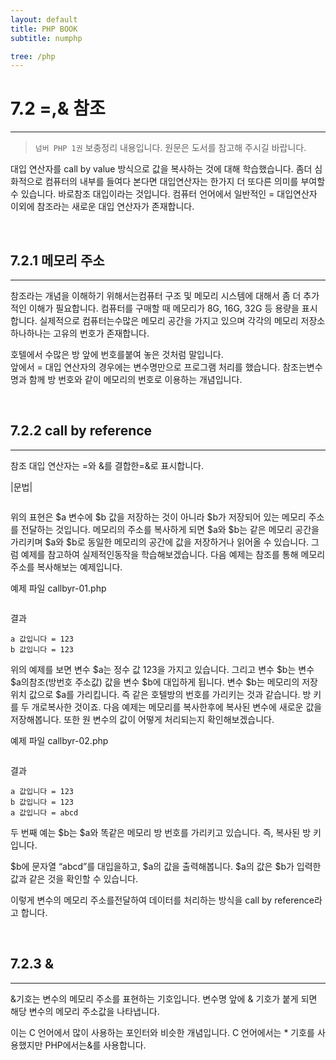 ```yaml
---
layout: default
title: PHP BOOK
subtitle: numphp

tree: /php
---
```


# 7.2 =,& 참조
---
> `넘버 PHP 1권` 보충정리 내용입니다. 원문은 도서를 참고해 주시길 바랍니다.

대입 연산자를 call by value 방식으로 값을 복사하는 것에 대해 학습했습니다. 
좀더 심화적으로 컴퓨터의 내부를 들여다 본다면 대입연산자는 한가지 더 또다른 의미를 부여할 수 있습니다. 
바로참조 대입이라는 것입니다. 컴퓨터 언어에서 일반적인 = 대입연산자 이외에 참조라는 새로운 대입 연산자가 존재합니다.

<br>

## 7.2.1 메모리 주소
---
참조라는 개념을 이해하기 위해서는컴퓨터 구조 및 메모리 시스템에 대해서 좀 더 추가적인 이해가 필요합니다. 
컴퓨터를 구매할 때 메모리가 8G, 16G, 32G 등 용량을 표시합니다. 실제적으로 컴퓨터는수많은 메모리 공간을 가지고 있으며 각각의 메모리 저장소 하나하나는 고유의 번호가 존재합니다.

호텔에서 수많은 방 앞에 번호를붙여 놓은 것처럼 말입니다.  
앞에서 = 대입 연산자의 경우에는 변수명만으로 프로그램 처리를 했습니다. 참조는변수명과 함께 방 번호와 같이 메모리의 번호로 이용하는 개념입니다. 

<br>

## 7.2.2 call by reference
---
참조 대입 연산자는 =와 &를 결합한=&로 표시합니다.

|문법| 
```
```

위의 표현은 $a 변수에 $b 값을 저장하는 것이 아니라 $b가 저장되어 있는 메모리 주소를 전달하는 것입니다. 
메모리의 주소를 복사하게 되면 $a와 $b는 같은 메모리 공간을 가리키며 $a와 $b로 동일한 메모리의 공간에 값을 저장하거나 읽어올 수 있습니다. 
그럼 예제를 참고하여 실제적인동작을 학습해보겠습니다. 
다음 예제는 참조를 통해 메모리주소를 복사해보는 예제입니다. 

예제 파일 callbyr-01.php
```
```
결과
```
a 값입니다 = 123
b 값입니다 = 123
```
위의 예제를 보면 변수 $a는 정수 값 123을 가지고 있습니다. 그리고 변수 $b는 변수 $a의참조(방번호 주소값) 값을 변수 $b에 대입하게 됩니다. 
변수 $b는 메모리의 저장 위치 값으로 $a를 가리킵니다. 즉 같은 호텔방의 번호를 가리키는 것과 같습니다. 방 키를 두 개로복사한 것이죠.
다음 예제는 메모리를 복사한후에 복사된 변수에 새로운 값을 저장해봅니다. 또한 원 변수의 값이 어떻게 처리되는지 확인해보겠습니다.

예제 파일 callbyr-02.php
```

``` 

결과
```
a 값입니다 = 123
b 값입니다 = 123
a 값입니다 = abcd
```
 
두 번째 예는 $b는 $a와 똑같은 메모리 방 번호를 가리키고 있습니다. 즉, 복사된 방 키입니다.

$b에 문자열 “abcd”를 대입을하고, $a의 값을 출력해봅니다. $a의 값은 $b가 입력한 값과 같은 것을 확인할 수 있습니다.

이렇게 변수의 메모리 주소를전달하여 데이터를 처리하는 방식을 call by reference라고 합니다. 

<br> 

## 7.2.3 &
---
&기호는 변수의 메모리 주소를 표현하는 기호입니다. 변수명 앞에 & 기호가 붙게 되면 해당 변수의 메모리 주소값을 나타냅니다.

이는 C 언어에서 많이 사용하는 포인터와 비슷한 개념입니다. C 언어에서는 * 기호를 사용했지만 PHP에서는&를 사용합니다.

<br><br>